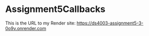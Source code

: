 # Assignment5Callbacks

This is the URL to my Render site: https://ds4003-assignment5-3-0o9v.onrender.com
